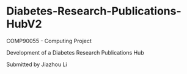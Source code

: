 # Diabetes-Research-Publications-HubV2

COMP90055 - Computing Project

Development of a Diabetes Research Publications Hub

Submitted by Jiazhou Li
